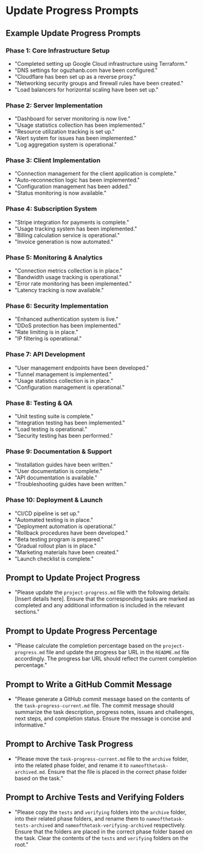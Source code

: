 # Update Progress Prompts

## Example Update Progress Prompts

### Phase 1: Core Infrastructure Setup
- "Completed setting up Google Cloud infrastructure using Terraform."
- "DNS settings for oguzhanb.com have been configured."
- "Cloudflare has been set up as a reverse proxy."
- "Networking security groups and firewall rules have been created."
- "Load balancers for horizontal scaling have been set up."

### Phase 2: Server Implementation
- "Dashboard for server monitoring is now live."
- "Usage statistics collection has been implemented."
- "Resource utilization tracking is set up."
- "Alert system for issues has been implemented."
- "Log aggregation system is operational."

### Phase 3: Client Implementation
- "Connection management for the client application is complete."
- "Auto-reconnection logic has been implemented."
- "Configuration management has been added."
- "Status monitoring is now available."

### Phase 4: Subscription System
- "Stripe integration for payments is complete."
- "Usage tracking system has been implemented."
- "Billing calculation service is operational."
- "Invoice generation is now automated."

### Phase 5: Monitoring & Analytics
- "Connection metrics collection is in place."
- "Bandwidth usage tracking is operational."
- "Error rate monitoring has been implemented."
- "Latency tracking is now available."

### Phase 6: Security Implementation
- "Enhanced authentication system is live."
- "DDoS protection has been implemented."
- "Rate limiting is in place."
- "IP filtering is operational."

### Phase 7: API Development
- "User management endpoints have been developed."
- "Tunnel management is implemented."
- "Usage statistics collection is in place."
- "Configuration management is operational."

### Phase 8: Testing & QA
- "Unit testing suite is complete."
- "Integration testing has been implemented."
- "Load testing is operational."
- "Security testing has been performed."

### Phase 9: Documentation & Support
- "Installation guides have been written."
- "User documentation is complete."
- "API documentation is available."
- "Troubleshooting guides have been written."

### Phase 10: Deployment & Launch
- "CI/CD pipeline is set up."
- "Automated testing is in place."
- "Deployment automation is operational."
- "Rollback procedures have been developed."
- "Beta testing program is prepared."
- "Gradual rollout plan is in place."
- "Marketing materials have been created."
- "Launch checklist is complete."

## Prompt to Update Project Progress

- "Please update the `project-progress.md` file with the following details: [Insert details here]. Ensure that the corresponding tasks are marked as completed and any additional information is included in the relevant sections."

## Prompt to Update Progress Percentage

- "Please calculate the completion percentage based on the `project-progress.md` file and update the progress bar URL in the `README.md` file accordingly. The progress bar URL should reflect the current completion percentage."


## Prompt to Write a GitHub Commit Message

- "Please generate a GitHub commit message based on the contents of the `task-progress-current.md` file. The commit message should summarize the task description, progress notes, issues and challenges, next steps, and completion status. Ensure the message is concise and informative."

## Prompt to Archive Task Progress

- "Please move the `task-progress-current.md` file to the `archive` folder, into the related phase folder, and rename it to `nameofthetask-archived.md`. Ensure that the file is placed in the correct phase folder based on the task."

## Prompt to Archive Tests and Verifying Folders

- "Please copy the `tests` and `verifying` folders into the `archive` folder, into their related phase folders, and rename them to `nameofthetask-tests-archived` and `nameofthetask-verifying-archived` respectively. Ensure that the folders are placed in the correct phase folder based on the task. Clear the contents of the `tests` and `verifying` folders on the root."
